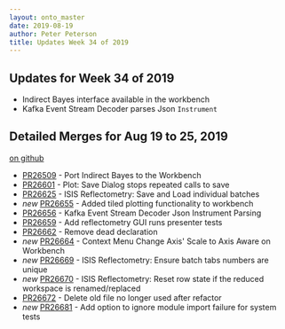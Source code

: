 ```yaml
---
layout: onto_master
date: 2019-08-19
author: Peter Peterson
title: Updates Week 34 of 2019
---
```

Updates for Week 34 of 2019
---------------------------
* Indirect Bayes interface available in the workbench
*  Kafka Event Stream Decoder parses Json `Instrument`

Detailed Merges for Aug 19 to 25, 2019
--------------------------------------
[on github](https://github.com/mantidproject/mantid/pulls?q=is%3Apr+merged%3A2019-08-20..2019-08-25)

* [PR26509](https://github.com/mantidproject/mantid/pull/26509) - Port Indirect Bayes to the Workbench
* [PR26601](https://github.com/mantidproject/mantid/pull/26601) - Plot: Save Dialog stops repeated calls to save
* [PR26625](https://github.com/mantidproject/mantid/pull/26625) - ISIS Reflectometry: Save and Load individual batches
* *new* [PR26655](https://github.com/mantidproject/mantid/pull/26655) - Added tiled plotting functionality to workbench
* [PR26656](https://github.com/mantidproject/mantid/pull/26656) - Kafka Event Stream Decoder Json Instrument Parsing
* [PR26659](https://github.com/mantidproject/mantid/pull/26659) - Add reflectometry GUI runs presenter tests
* [PR26662](https://github.com/mantidproject/mantid/pull/26662) - Remove dead declaration
* *new* [PR26664](https://github.com/mantidproject/mantid/pull/26664) - Context Menu Change Axis' Scale to Axis Aware on Workbench
* *new* [PR26669](https://github.com/mantidproject/mantid/pull/26669) - ISIS Reflectometry: Ensure batch tabs numbers are unique
* *new* [PR26670](https://github.com/mantidproject/mantid/pull/26670) - ISIS Reflectometry: Reset row state if the reduced workspace is renamed/replaced
* [PR26672](https://github.com/mantidproject/mantid/pull/26672) - Delete old file no longer used after refactor
* *new* [PR26681](https://github.com/mantidproject/mantid/pull/26681) - Add option to ignore module import failure for system tests
